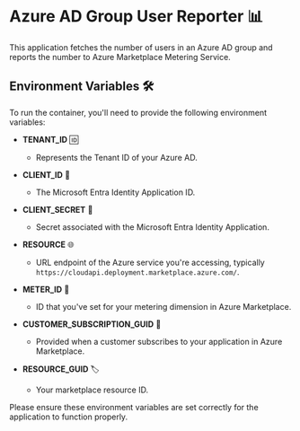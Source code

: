 # Azure AD Group User Reporter 📊

This application fetches the number of users in an Azure AD group and reports the number to Azure Marketplace Metering Service.

## Environment Variables 🛠️

To run the container, you'll need to provide the following environment variables:

- **TENANT_ID** 🆔
  - Represents the Tenant ID of your Azure AD.

- **CLIENT_ID** 🔑
  - The Microsoft Entra Identity Application ID.

- **CLIENT_SECRET** 🤫
  - Secret associated with the Microsoft Entra Identity Application.

- **RESOURCE** 🌐
  - URL endpoint of the Azure service you're accessing, typically `https://cloudapi.deployment.marketplace.azure.com/`.

- **METER_ID** 📏
  - ID that you've set for your metering dimension in Azure Marketplace.

- **CUSTOMER_SUBSCRIPTION_GUID** 📄
  - Provided when a customer subscribes to your application in Azure Marketplace.

- **RESOURCE_GUID** 🏷️
  - Your marketplace resource ID.

Please ensure these environment variables are set correctly for the application to function properly.
